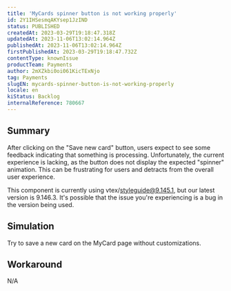 ```yaml
---
title: 'MyCards spinner button is not working properly'
id: 2Y1IHSesmqAKYsep1JzIND
status: PUBLISHED
createdAt: 2023-03-29T19:18:47.318Z
updatedAt: 2023-11-06T13:02:14.964Z
publishedAt: 2023-11-06T13:02:14.964Z
firstPublishedAt: 2023-03-29T19:18:47.732Z
contentType: knownIssue
productTeam: Payments
author: 2mXZkbi0oi061KicTExNjo
tag: Payments
slugEN: mycards-spinner-button-is-not-working-properly
locale: en
kiStatus: Backlog
internalReference: 780667
---
```


## Summary


After clicking on the "Save new card" button, users expect to see some feedback indicating that something is processing. Unfortunately, the current experience is lacking, as the button does not display the expected "spinner" animation. This can be frustrating for users and detracts from the overall user experience.

This component is currently using vtex/styleguide@9.145.1, but our latest version is 9.146.3. It's possible that the issue you're experiencing is a bug in the version being used.


##

## Simulation


Try to save a new card on the MyCard page without customizations.


##

## Workaround


N/A





